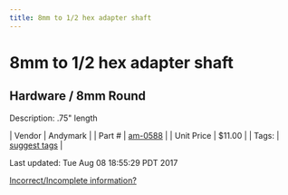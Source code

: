 ```yaml
---
title: 8mm to 1/2 hex adapter shaft
---
```


# 8mm to 1/2 hex adapter shaft
## Hardware / 8mm Round
Description: 	.75" length 

| Vendor | Andymark | 
| Part # | [am-0588](http://www.andymark.com/product-p/am-0588.htm) | 
| Unit Price | $11.00 | 
| Tags: | [suggest tags](https://docs.google.com/forms/d/e/1FAIpQLSeWyY8v3RgOty-MyWmh9U0iivNYN_molChYyS-0U-o-kOAv_g/viewform) | 

Last updated: Tue Aug 08 18:55:29 PDT 2017

 [Incorrect/Incomplete information?](https://docs.google.com/forms/d/e/1FAIpQLSeWyY8v3RgOty-MyWmh9U0iivNYN_molChYyS-0U-o-kOAv_g/viewform)